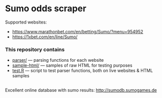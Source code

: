 # Sumo odds scraper
Supported websites:
* https://www.marathonbet.com/en/betting/Sumo/?menu=954952
* https://1xbet.com/en/line/Sumo/

### This repository contains
* [parser/](parser) — parsing functions for each website
* [sample-html/](sample-html) — samples of raw HTML for testing purposes
* [test.R](test.R) — script to test parser functions, both on live websites & HTML samples

##
Excellent online database with sumo results: http://sumodb.sumogames.de
